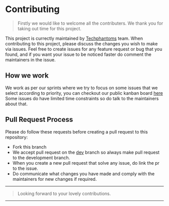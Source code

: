 # Contributing

> Firstly we would like to welcome all the contributers. We thank you for taking out time for this project.

This project is currectly maintained by [Techphantoms](http://techphantoms.tech/) team. When contributing to this project, please discuss the changes you wish 
to make via issues. Feel free to create issues for any feature request or bug that you found, and if you want your issue to be noticed faster do comment 
the maintainers in the issue. 

## How we work 
We work as per our sprints where we try to focus on some issues that we select according to priority, you can checkout our public kanban board [here](https://github.com/Tech-Phantoms/Quizzer/projects/2)
Some issues do have limited time constraints so do talk to the maintainers about that.

## Pull Request Process
Please do follow these requests before creating a pull request to this repository:
- Fork this branch 
- We accept pull request on the [dev](https://github.com/Tech-Phantoms/Quizzer/tree/dev) branch so always make pull request to the development branch. 
- When you create a new pull request that solve any issue, do link the pr to the issue. 
- Do communicate what changes you have made and comply with the maintainers for new changes if required. 


---
> Looking forward to your lovely contributions. 
---
